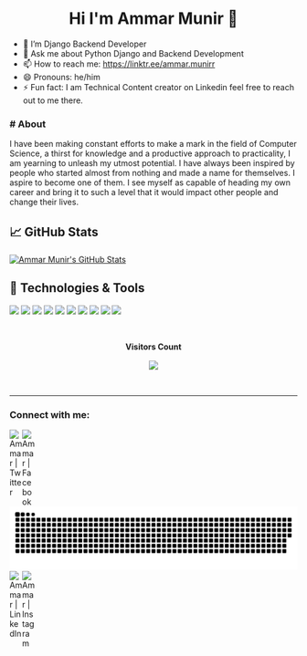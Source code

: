 <h1 align="center">Hi I'm Ammar Munir 👋  </h1>


- 🔭 I’m Django Backend Developer
- 💬 Ask me about Python Django and Backend Development
- 📫 How to reach me: https://linktr.ee/ammar.munirr
- 😄 Pronouns: he/him
- ⚡ Fun fact: I am Technical Content creator on Linkedin feel free to reach out to me there.

### # About
I have been making constant efforts to make a mark in the field of Computer Science, a thirst for knowledge and a productive approach to practicality, I am yearning to unleash my utmost potential. I have always been inspired by people who started almost from nothing and made a name for themselves. I aspire to become one of them. I see myself as capable of heading my own career and bring it to such a level that it would impact other people and change their lives.

## &#x1f4c8; GitHub Stats

<a href="https://github.com/ammar-munirr/ammar-munirr">
  <img align="center" src="https://github-readme-stats.vercel.app/api?username=ammar-munirr&show_icons=true&line_height=27&count_private=true&title_color=ffffff&text_color=c9cacc&icon_color=2bbc8a&bg_color=1d1f21" alt="Ammar Munir's GitHub Stats" />
</a>

## 🔧 Technologies & Tools
![](https://img.shields.io/badge/OS-Linux-informational?style=flat&logo=linux&logoColor=white&color=2bbc8a)
![](https://img.shields.io/badge/Code-Python-informational?style=flat&logo=python&logoColor=white&color=2bbc8a)
![](https://img.shields.io/badge/Code-JavaScript-informational?style=flat&logo=javascript&logoColor=white&color=2bbc8a)
![](https://img.shields.io/badge/Code-Make-informational?style=flat&logo=cmake&logoColor=white&color=2bbc8a)
![](https://img.shields.io/badge/Shell-Bash-informational?style=flat&logo=gnu-bash&logoColor=white&color=2bbc8a)
![](https://img.shields.io/badge/Tools-PostgreSQL-informational?style=flat&logo=postgresql&logoColor=white&color=2bbc8a)
![](https://img.shields.io/badge/Tools-Docker-informational?style=flat&logo=docker&logoColor=white&color=2bbc8a)
![](https://img.shields.io/badge/Web-Django-%2327ab7e)
![](https://img.shields.io/badge/REST%20APIs-Django%20Rest%20Framework-%2327ab7e)
![](https://img.shields.io/badge/Web-Flask-%2327ab7e)

<div align="center">
<br><p align="centre"><b>Visitors Count</b></p>  
    
<p align="center"><img align="center" src="https://profile-counter.glitch.me/{ammar-munirr}/count.svg" /></p> 

<br>
</div>
<hr>

[twitter]: https://twitter.com/ammar_munirr
[instagram]: https://instagram.com/ammar.munirr
[linkedin]: https://www.linkedin.com/in/ammar-munirr/
[facebook]: https://www.facebook.com/ammar.munirr

### Connect with me:

[<img align="left" alt="Ammar | Twitter" width="22px" src="https://cdn.jsdelivr.net/npm/simple-icons@v3/icons/twitter.svg" fill="white" />][twitter]
[<img align="left" alt="Ammar | Facebook" width="22px" src="https://cdn.jsdelivr.net/npm/simple-icons@v3/icons/facebook.svg" fill="white" />][facebook]
 <img src="https://raw.githubusercontent.com/pythondeveloper6/pythondeveloper6/output/snake.svg" alt="Snake animation" />
[<img align="left" alt="Ammar | LinkedIn" width="22px" src="https://cdn.jsdelivr.net/npm/simple-icons@v3/icons/linkedin.svg" fill="white" />][linkedin]
[<img align="left" alt="Ammar | Instagram" width="22px" src="https://cdn.jsdelivr.net/npm/simple-icons@v3/icons/instagram.svg" fill="white" />][instagram]

